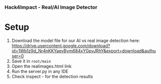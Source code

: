 ### Hack4Impact - Real/AI Image Detector 

# Setup

1. Download the model file for our AI vs real image detection here: https://drive.usercontent.google.com/download?id=1Wb1z9d_Nr4nKKYaevBym684xYGpvJRhY&export=download&authuser=0
2. Save it in `root/main`
3. Open the realimages.html link
4. Run the server.py in any IDE
5. Check inspect - for the detection results
